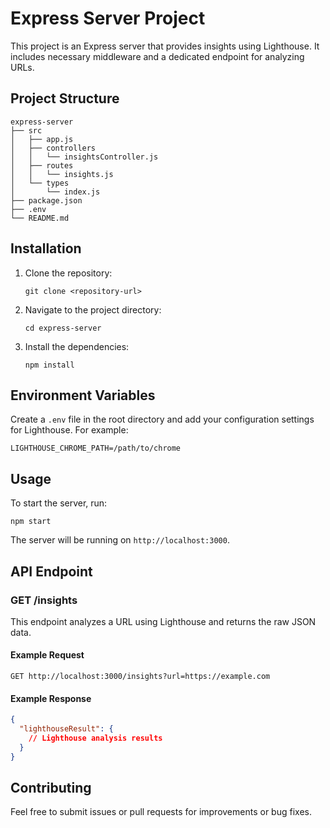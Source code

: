 # Express Server Project

This project is an Express server that provides insights using Lighthouse. It includes necessary middleware and a dedicated endpoint for analyzing URLs.

## Project Structure

```
express-server
├── src
│   ├── app.js
│   ├── controllers
│   │   └── insightsController.js
│   ├── routes
│   │   └── insights.js
│   └── types
│       └── index.js
├── package.json
├── .env
└── README.md
```

## Installation

1. Clone the repository:
   ```
   git clone <repository-url>
   ```

2. Navigate to the project directory:
   ```
   cd express-server
   ```

3. Install the dependencies:
   ```
   npm install
   ```

## Environment Variables

Create a `.env` file in the root directory and add your configuration settings for Lighthouse. For example:
```
LIGHTHOUSE_CHROME_PATH=/path/to/chrome
```

## Usage

To start the server, run:
```
npm start
```

The server will be running on `http://localhost:3000`.

## API Endpoint

### GET /insights

This endpoint analyzes a URL using Lighthouse and returns the raw JSON data.

#### Example Request
```
GET http://localhost:3000/insights?url=https://example.com
```

#### Example Response
```json
{
  "lighthouseResult": {
    // Lighthouse analysis results
  }
}
```

## Contributing

Feel free to submit issues or pull requests for improvements or bug fixes.
